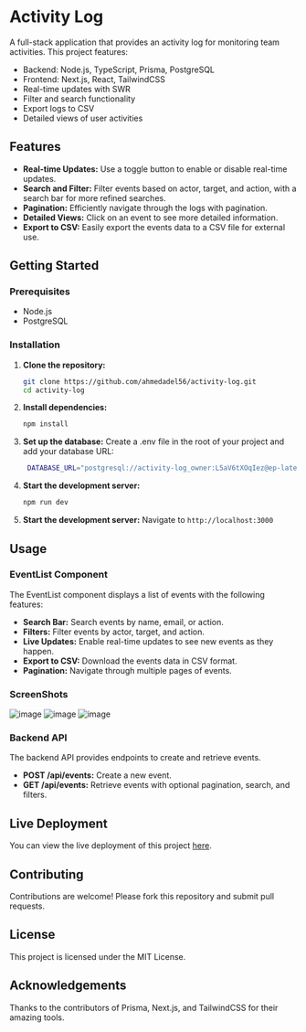# Activity Log

A full-stack application that provides an activity log for monitoring team activities. This project features:

- Backend: Node.js, TypeScript, Prisma, PostgreSQL
- Frontend: Next.js, React, TailwindCSS
- Real-time updates with SWR
- Filter and search functionality
- Export logs to CSV
- Detailed views of user activities

## Features

- **Real-time Updates:** Use a toggle button to enable or disable real-time updates.
- **Search and Filter:** Filter events based on actor, target, and action, with a search bar for more refined searches.
- **Pagination:** Efficiently navigate through the logs with pagination.
- **Detailed Views:** Click on an event to see more detailed information.
- **Export to CSV:** Easily export the events data to a CSV file for external use.

## Getting Started

### Prerequisites

- Node.js
- PostgreSQL

### Installation

1. **Clone the repository:**
   ```bash
   git clone https://github.com/ahmedadel56/activity-log.git
   cd activity-log

2. **Install dependencies:**
   ```bash
   npm install

3. **Set up the database:**
   Create a .env file in the root of your project and add your database URL:
   ```bash
    DATABASE_URL="postgresql://activity-log_owner:L5aV6tXOqIez@ep-late-glitter-a40m669e.us-east-1.aws.neon.tech/activity-log?sslmode=require"

4. **Start the development server:**
   ```bash
   npm run dev


5. **Start the development server:**
    Navigate to `http://localhost:3000`

## Usage

### EventList Component

The EventList component displays a list of events with the following features:

- **Search Bar:** Search events by name, email, or action.
- **Filters:** Filter events by actor, target, and action.
- **Live Updates:** Enable real-time updates to see new events as they happen.
- **Export to CSV:** Download the events data in CSV format.
- **Pagination:** Navigate through multiple pages of events.

### ScreenShots
![image](https://github.com/ahmedadel56/activity-log/assets/43178495/a0568d40-c1d7-4867-a4ab-920ea5e49706)
![image](https://github.com/ahmedadel56/activity-log/assets/43178495/f21b57c7-78ac-4d29-976b-87e59ee49ed3)
![image](https://github.com/ahmedadel56/activity-log/assets/43178495/b070510f-d81c-4508-94fe-1b85ef5b161d)

### Backend API

The backend API provides endpoints to create and retrieve events.

- **POST /api/events:** Create a new event.
- **GET /api/events:** Retrieve events with optional pagination, search, and filters.

## Live Deployment

You can view the live deployment of this project [here](https://activity-ahd38763v-ahmedadel56s-projects.vercel.app/).


## Contributing

Contributions are welcome! Please fork this repository and submit pull requests.

## License

This project is licensed under the MIT License.

## Acknowledgements

Thanks to the contributors of Prisma, Next.js, and TailwindCSS for their amazing tools.
